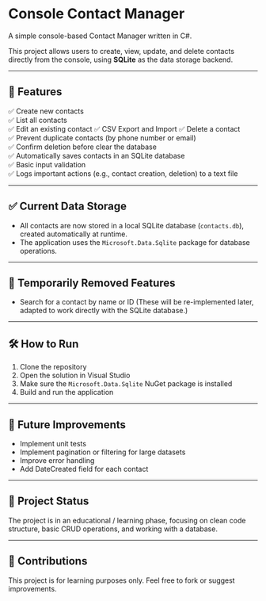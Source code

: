 ﻿# Console Contact Manager

A simple console-based Contact Manager written in C#.

This project allows users to create, view, update, and delete contacts directly from the console, using **SQLite** as the data storage backend.

---

## 📌 Features

✅ Create new contacts  
✅ List all contacts  
✅ Edit an existing contact
✅ CSV Export and Import
✅ Delete a contact  
✅ Prevent duplicate contacts (by phone number or email)  
✅ Confirm deletion before clear the database  
✅ Automatically saves contacts in an SQLite database  
✅ Basic input validation  
✅ Logs important actions (e.g., contact creation, deletion) to a text file

---

## ✅ Current Data Storage

- All contacts are now stored in a local SQLite database (`contacts.db`), created automatically at runtime.
- The application uses the `Microsoft.Data.Sqlite` package for database operations.

---

## 🚫 Temporarily Removed Features

- Search for a contact by name or ID 
(These will be re-implemented later, adapted to work directly with the SQLite database.)

---

## 🛠️ How to Run

1. Clone the repository
2. Open the solution in Visual Studio
3. Make sure the `Microsoft.Data.Sqlite` NuGet package is installed
4. Build and run the application

---

## 📝 Future Improvements

- Implement unit tests  
- Implement pagination or filtering for large datasets  
- Improve error handling  
- Add DateCreated field for each contact  

---

## 📅 Project Status

The project is in an educational / learning phase, focusing on clean code structure, basic CRUD operations, and working with a database.

---

## 📣 Contributions

This project is for learning purposes only. Feel free to fork or suggest improvements.

